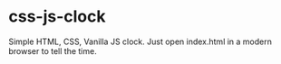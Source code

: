 # css-js-clock

Simple HTML, CSS, Vanilla JS clock. Just open index.html in a modern browser to tell the time.
